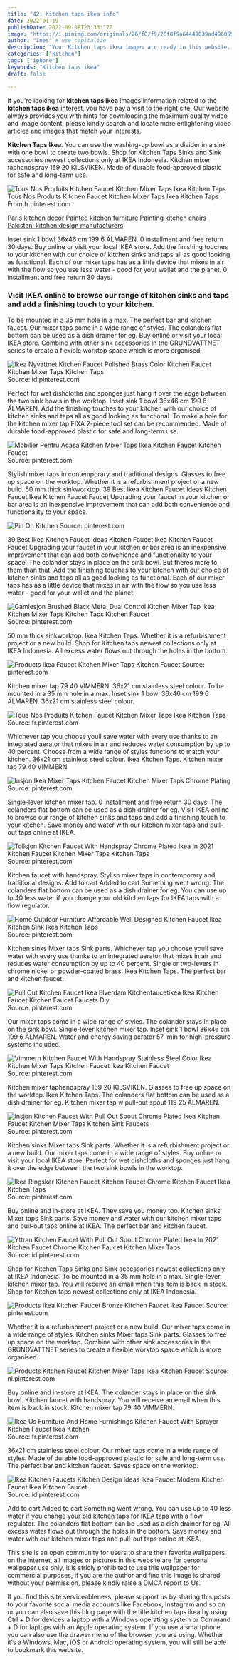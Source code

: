 ```yaml
---
title: "42+ Kitchen taps ikea info"
date: 2022-01-19
publishDate: 2022-09-08T23:33:17Z
image: "https://i.pinimg.com/originals/26/f8/f9/26f8f9a64449039ad4960555e13d5d75.jpg"
author: "Ines" # use capitalize
description: "Your Kitchen taps ikea images are ready in this website. Kitchen taps ikea are a topic that is being searched for and liked by netizens now. You can Find and Download the Kitchen taps ikea files here. Find and Download all royalty-free images."
categories: ["kitchen"]
tags: ["iphone"]
keywords: "Kitchen taps ikea"
draft: false

---
```


If you're looking for **kitchen taps ikea** images information related to the **kitchen taps ikea** interest, you have pay a visit to the right  site.  Our website always  provides you with  hints  for downloading  the maximum  quality video and image  content, please kindly search and locate more enlightening video articles and images  that match your interests.

**Kitchen Taps Ikea**. You can use the washing-up bowl as a divider in a sink with one bowl to create two bowls. Shop for Kitchen Taps Sinks and Sink accessories newest collections only at IKEA Indonesia. Kitchen mixer taphandspray 169 20 KILSVIKEN. Made of durable food-approved plastic for safe and long-term use.

![Tous Nos Produits Kitchen Faucet Kitchen Mixer Taps Ikea Kitchen Taps](https://i.pinimg.com/originals/9d/dd/80/9ddd80e1334cee5cd96f7bc0c806cc6c.jpg "Tous Nos Produits Kitchen Faucet Kitchen Mixer Taps Ikea Kitchen Taps")
Tous Nos Produits Kitchen Faucet Kitchen Mixer Taps Ikea Kitchen Taps From fr.pinterest.com

[Paris kitchen decor](/paris-kitchen-decor/)
[Painted kitchen furniture](/painted-kitchen-furniture/)
[Painting kitchen chairs](/painting-kitchen-chairs/)
[Pakistani kitchen design manufacturers](/pakistani-kitchen-design-manufacturers/)

Inset sink 1 bowl 36x46 cm 199 6 ÄLMAREN. 0 installment and free return 30 days. Buy online or visit your local IKEA store. Add the finishing touches to your kitchen with our choice of kitchen sinks and taps all as good looking as functional. Each of our mixer taps has as a little device that mixes in air with the flow so you use less water - good for your wallet and the planet. 0 installment and free return 30 days.

### Visit IKEA online to browse our range of kitchen sinks and taps and add a finishing touch to your kitchen.

To be mounted in a 35 mm hole in a max. The perfect bar and kitchen faucet. Our mixer taps come in a wide range of styles. The colanders flat bottom can be used as a dish drainer for eg. Buy online or visit your local IKEA store. Combine with other sink accessories in the GRUNDVATTNET series to create a flexible worktop space which is more organised.


![Ikea Nyvattnet Kitchen Faucet Polished Brass Color Kitchen Faucet Kitchen Mixer Taps Kitchen Taps](https://i.pinimg.com/originals/ac/7c/09/ac7c09f64ebe3b20726b23895626a917.jpg "Ikea Nyvattnet Kitchen Faucet Polished Brass Color Kitchen Faucet Kitchen Mixer Taps Kitchen Taps")
Source: id.pinterest.com

Perfect for wet dishcloths and sponges just hang it over the edge between the two sink bowls in the worktop. Inset sink 1 bowl 36x46 cm 199 6 ÄLMAREN. Add the finishing touches to your kitchen with our choice of kitchen sinks and taps all as good looking as functional. To make a hole for the kitchen mixer tap FIXA 2-piece tool set can be recommended. Made of durable food-approved plastic for safe and long-term use.

![Mobilier Pentru Acasă Kitchen Mixer Taps Ikea Kitchen Faucet Kitchen Faucet](https://i.pinimg.com/originals/2b/1e/2a/2b1e2a2a45b5e108c98026d097b8f445.jpg "Mobilier Pentru Acasă Kitchen Mixer Taps Ikea Kitchen Faucet Kitchen Faucet")
Source: pinterest.com

Stylish mixer taps in contemporary and traditional designs. Glasses to free up space on the worktop. Whether it is a refurbishment project or a new build. 50 mm thick sinkworktop. 39 Best Ikea Kitchen Faucet Ideas Kitchen Faucet Ikea Kitchen Faucet Faucet Upgrading your faucet in your kitchen or bar area is an inexpensive improvement that can add both convenience and functionality to your space.

![Pin On Kitchen](https://i.pinimg.com/564x/99/d3/de/99d3de89f893a88ca30bff6cdf1499c6.jpg "Pin On Kitchen")
Source: pinterest.com

39 Best Ikea Kitchen Faucet Ideas Kitchen Faucet Ikea Kitchen Faucet Faucet Upgrading your faucet in your kitchen or bar area is an inexpensive improvement that can add both convenience and functionality to your space. The colander stays in place on the sink bowl. But theres more to them than that. Add the finishing touches to your kitchen with our choice of kitchen sinks and taps all as good looking as functional. Each of our mixer taps has as a little device that mixes in air with the flow so you use less water - good for your wallet and the planet.

![Gamlesjon Brushed Black Metal Dual Control Kitchen Mixer Tap Ikea Kitchen Mixer Taps Kitchen Taps Kitchen Faucet](https://i.pinimg.com/originals/52/36/b1/5236b1e5be2d69e885f07ded281a2724.jpg "Gamlesjon Brushed Black Metal Dual Control Kitchen Mixer Tap Ikea Kitchen Mixer Taps Kitchen Taps Kitchen Faucet")
Source: pinterest.com

50 mm thick sinkworktop. Ikea Kitchen Taps. Whether it is a refurbishment project or a new build. Shop for Kitchen taps newest collections only at IKEA Indonesia. All excess water flows out through the holes in the bottom.

![Products Ikea Faucet Kitchen Mixer Taps Kitchen Faucet](https://i.pinimg.com/originals/d6/fa/86/d6fa8690e21ffa1b673e082aafde8c7e.jpg "Products Ikea Faucet Kitchen Mixer Taps Kitchen Faucet")
Source: pinterest.com

Kitchen mixer tap 79 40 VIMMERN. 36x21 cm stainless steel colour. To be mounted in a 35 mm hole in a max. Inset sink 1 bowl 36x46 cm 199 6 ÄLMAREN. 36x21 cm stainless steel colour.

![Tous Nos Produits Kitchen Faucet Kitchen Mixer Taps Ikea Kitchen Taps](https://i.pinimg.com/originals/9d/dd/80/9ddd80e1334cee5cd96f7bc0c806cc6c.jpg "Tous Nos Produits Kitchen Faucet Kitchen Mixer Taps Ikea Kitchen Taps")
Source: fr.pinterest.com

Whichever tap you choose youll save water with every use thanks to an integrated aerator that mixes in air and reduces water consumption by up to 40 percent. Choose from a wide range of styles functions to match your kitchen. 36x21 cm stainless steel colour. Ikea Kitchen Taps. Kitchen mixer tap 79 40 VIMMERN.

![Insjon Ikea Mixer Taps Kitchen Faucet Kitchen Mixer Taps Chrome Plating](https://i.pinimg.com/originals/07/6b/25/076b25f344313ba650b2de195d27fb29.jpg "Insjon Ikea Mixer Taps Kitchen Faucet Kitchen Mixer Taps Chrome Plating")
Source: pinterest.com

Single-lever kitchen mixer tap. 0 installment and free return 30 days. The colanders flat bottom can be used as a dish drainer for eg. Visit IKEA online to browse our range of kitchen sinks and taps and add a finishing touch to your kitchen. Save money and water with our kitchen mixer taps and pull-out taps online at IKEA.

![Tollsjon Kitchen Faucet With Handspray Chrome Plated Ikea In 2021 Kitchen Faucet Kitchen Mixer Taps Kitchen Taps](https://i.pinimg.com/originals/fa/4d/36/fa4d36ed2eb9ed6b2039ad2b508cfc6d.jpg "Tollsjon Kitchen Faucet With Handspray Chrome Plated Ikea In 2021 Kitchen Faucet Kitchen Mixer Taps Kitchen Taps")
Source: pinterest.com

Kitchen faucet with handspray. Stylish mixer taps in contemporary and traditional designs. Add to cart Added to cart Something went wrong. The colanders flat bottom can be used as a dish drainer for eg. You can use up to 40 less water if you change your old kitchen taps for IKEA taps with a flow regulator.

![Home Outdoor Furniture Affordable Well Designed Kitchen Faucet Ikea Kitchen Sink Ikea Kitchen Taps](https://i.pinimg.com/originals/19/91/84/1991849287ba549ca7e7e119d9847236.jpg "Home Outdoor Furniture Affordable Well Designed Kitchen Faucet Ikea Kitchen Sink Ikea Kitchen Taps")
Source: pinterest.com

Kitchen sinks Mixer taps Sink parts. Whichever tap you choose youll save water with every use thanks to an integrated aerator that mixes in air and reduces water consumption by up to 40 percent. Single or two-levers in chrome nickel or powder-coated brass. Ikea Kitchen Taps. The perfect bar and kitchen faucet.

![Pull Out Kitchen Faucet Ikea Elverdam Kitchenfaucetikea Ikea Kitchen Faucet Kitchen Faucet Faucets Diy](https://i.pinimg.com/736x/4e/35/56/4e35560ffcc02eefe0969c20ebc8d452.jpg "Pull Out Kitchen Faucet Ikea Elverdam Kitchenfaucetikea Ikea Kitchen Faucet Kitchen Faucet Faucets Diy")
Source: pinterest.com

Our mixer taps come in a wide range of styles. The colander stays in place on the sink bowl. Single-lever kitchen mixer tap. Inset sink 1 bowl 36x46 cm 199 6 ÄLMAREN. Water and energy saving aerator 57 lmin for high-pressure systems included.

![Vimmern Kitchen Faucet With Handspray Stainless Steel Color Ikea Kitchen Mixer Taps Kitchen Faucet Ikea Kitchen Faucet](https://i.pinimg.com/736x/81/52/13/81521364ec3df860055063533c7f8e3a.jpg "Vimmern Kitchen Faucet With Handspray Stainless Steel Color Ikea Kitchen Mixer Taps Kitchen Faucet Ikea Kitchen Faucet")
Source: pinterest.com

Kitchen mixer taphandspray 169 20 KILSVIKEN. Glasses to free up space on the worktop. Ikea Kitchen Taps. The colanders flat bottom can be used as a dish drainer for eg. Kitchen mixer tap w pull-out spout 119 25 ÄLMAREN.

![Insjon Kitchen Faucet With Pull Out Spout Chrome Plated Ikea Kitchen Faucet Kitchen Mixer Taps Kitchen Sink Faucets](https://i.pinimg.com/originals/e3/16/f2/e316f21bc1a37087b64b89913ebec263.jpg "Insjon Kitchen Faucet With Pull Out Spout Chrome Plated Ikea Kitchen Faucet Kitchen Mixer Taps Kitchen Sink Faucets")
Source: pinterest.com

Kitchen sinks Mixer taps Sink parts. Whether it is a refurbishment project or a new build. Our mixer taps come in a wide range of styles. Buy online or visit your local IKEA store. Perfect for wet dishcloths and sponges just hang it over the edge between the two sink bowls in the worktop.

![Ikea Ringskar Kitchen Faucet Kitchen Faucet Chrome Kitchen Faucet Ikea Kitchen Taps](https://i.pinimg.com/originals/db/5f/80/db5f802040645818620514bbdfa28d35.jpg "Ikea Ringskar Kitchen Faucet Kitchen Faucet Chrome Kitchen Faucet Ikea Kitchen Taps")
Source: pinterest.com

Buy online and in-store at IKEA. They save you money too. Kitchen sinks Mixer taps Sink parts. Save money and water with our kitchen mixer taps and pull-out taps online at IKEA. The perfect bar and kitchen faucet.

![Yttran Kitchen Faucet With Pull Out Spout Chrome Plated Ikea In 2021 Kitchen Faucet Chrome Kitchen Faucet Kitchen Mixer Taps](https://i.pinimg.com/originals/b9/e3/cb/b9e3cbaa3dc0d35f8e1f465e2783d068.jpg "Yttran Kitchen Faucet With Pull Out Spout Chrome Plated Ikea In 2021 Kitchen Faucet Chrome Kitchen Faucet Kitchen Mixer Taps")
Source: id.pinterest.com

Shop for Kitchen Taps Sinks and Sink accessories newest collections only at IKEA Indonesia. To be mounted in a 35 mm hole in a max. Single-lever kitchen mixer tap. You will receive an email when this item is back in stock. Shop for Kitchen taps newest collections only at IKEA Indonesia.

![Products Ikea Kitchen Faucet Bronze Kitchen Faucet Ikea Faucet](https://i.pinimg.com/originals/69/4c/ec/694cec4f45a52ec7d3daeac2fa466283.jpg "Products Ikea Kitchen Faucet Bronze Kitchen Faucet Ikea Faucet")
Source: pinterest.com

Whether it is a refurbishment project or a new build. Our mixer taps come in a wide range of styles. Kitchen sinks Mixer taps Sink parts. Glasses to free up space on the worktop. Combine with other sink accessories in the GRUNDVATTNET series to create a flexible worktop space which is more organised.

![Products Kitchen Faucet Kitchen Mixer Taps Ikea Kitchen Faucet](https://i.pinimg.com/originals/27/05/fb/2705fb718fcaa4e8a7f0cdd9f73c4ea4.jpg "Products Kitchen Faucet Kitchen Mixer Taps Ikea Kitchen Faucet")
Source: nl.pinterest.com

Buy online and in-store at IKEA. The colander stays in place on the sink bowl. Kitchen faucet with handspray. You will receive an email when this item is back in stock. Kitchen mixer tap 79 40 VIMMERN.

![Ikea Us Furniture And Home Furnishings Kitchen Faucet With Sprayer Kitchen Faucet Ikea Kitchen](https://i.pinimg.com/originals/64/02/6c/64026c845ac83638f2105e3135d45db8.jpg "Ikea Us Furniture And Home Furnishings Kitchen Faucet With Sprayer Kitchen Faucet Ikea Kitchen")
Source: fr.pinterest.com

36x21 cm stainless steel colour. Our mixer taps come in a wide range of styles. Made of durable food-approved plastic for safe and long-term use. The perfect bar and kitchen faucet. Saves space on the worktop.

![Ikea Kitchen Faucets Kitchen Design Ideas Ikea Faucet Modern Kitchen Faucet Ikea Kitchen Faucet](https://i.pinimg.com/originals/26/f8/f9/26f8f9a64449039ad4960555e13d5d75.jpg "Ikea Kitchen Faucets Kitchen Design Ideas Ikea Faucet Modern Kitchen Faucet Ikea Kitchen Faucet")
Source: id.pinterest.com

Add to cart Added to cart Something went wrong. You can use up to 40 less water if you change your old kitchen taps for IKEA taps with a flow regulator. The colanders flat bottom can be used as a dish drainer for eg. All excess water flows out through the holes in the bottom. Save money and water with our kitchen mixer taps and pull-out taps online at IKEA.

This site is an open community for users to share their favorite wallpapers on the internet, all images or pictures in this website are for personal wallpaper use only, it is stricly prohibited to use this wallpaper for commercial purposes, if you are the author and find this image is shared without your permission, please kindly raise a DMCA report to Us.

If you find this site serviceableness, please support us by sharing this posts to your favorite social media accounts like Facebook, Instagram and so on or you can also save this blog page with the title kitchen taps ikea by using Ctrl + D for devices a laptop with a Windows operating system or Command + D for laptops with an Apple operating system. If you use a smartphone, you can also use the drawer menu of the browser you are using. Whether it's a Windows, Mac, iOS or Android operating system, you will still be able to bookmark this website.

